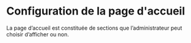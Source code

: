 # Configuration de la page d'accueil

La page d’accueil est constituée de sections que l’administrateur peut choisir d’afficher ou non.